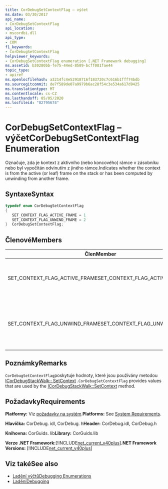 ```yaml
---
title: CorDebugSetContextFlag – výčet
ms.date: 03/30/2017
api_name:
- CorDebugSetContextFlag
api_location:
- mscordbi.dll
api_type:
- COM
f1_keywords:
- CorDebugSetContextFlag
helpviewer_keywords:
- CorDebugSetContextFlag enumeration [.NET Framework debugging]
ms.assetid: b30280bb-fe75-44ed-8589-bcff081fae44
topic_type:
- apiref
ms.openlocfilehash: a3214fc4e52918716f183720c7c616b1fff74bdb
ms.sourcegitcommit: de7f589de07a9979b6ac28f54c3e534a617d9425
ms.translationtype: MT
ms.contentlocale: cs-CZ
ms.lasthandoff: 05/05/2020
ms.locfileid: "82795674"
---
```

# <a name="cordebugsetcontextflag-enumeration"></a><span data-ttu-id="10cf1-102">CorDebugSetContextFlag – výčet</span><span class="sxs-lookup"><span data-stu-id="10cf1-102">CorDebugSetContextFlag Enumeration</span></span>
<span data-ttu-id="10cf1-103">Označuje, zda je kontext z aktivního (nebo koncového) rámce v zásobníku nebo byl vypočítán odvinutím z jiného rámce.</span><span class="sxs-lookup"><span data-stu-id="10cf1-103">Indicates whether the context is from the active (or leaf) frame on the stack or has been computed by unwinding from another frame.</span></span>  
  
## <a name="syntax"></a><span data-ttu-id="10cf1-104">Syntaxe</span><span class="sxs-lookup"><span data-stu-id="10cf1-104">Syntax</span></span>  
  
```cpp  
typedef enum CorDebugSetContextFlag  
{  
   SET_CONTEXT_FLAG_ACTIVE_FRAME = 1  
   SET_CONTEXT_FLAG_UNWIND_FRAME = 2  
}  CorDebugSetContextFlag;  
```  
  
## <a name="members"></a><span data-ttu-id="10cf1-105">Členové</span><span class="sxs-lookup"><span data-stu-id="10cf1-105">Members</span></span>  
  
|<span data-ttu-id="10cf1-106">Člen</span><span class="sxs-lookup"><span data-stu-id="10cf1-106">Member</span></span>|<span data-ttu-id="10cf1-107">Popis</span><span class="sxs-lookup"><span data-stu-id="10cf1-107">Description</span></span>|  
|------------|-----------------|  
|<span data-ttu-id="10cf1-108">SET_CONTEXT_FLAG_ACTIVE_FRAME</span><span class="sxs-lookup"><span data-stu-id="10cf1-108">SET_CONTEXT_FLAG_ACTIVE_FRAME</span></span>|<span data-ttu-id="10cf1-109">Kontext je aktivní kontext vlákna.</span><span class="sxs-lookup"><span data-stu-id="10cf1-109">The context is the thread’s active context.</span></span>|  
|<span data-ttu-id="10cf1-110">SET_CONTEXT_FLAG_UNWIND_FRAME</span><span class="sxs-lookup"><span data-stu-id="10cf1-110">SET_CONTEXT_FLAG_UNWIND_FRAME</span></span>|<span data-ttu-id="10cf1-111">Kontext byl vypočítán odvinutím z jiného rámce.</span><span class="sxs-lookup"><span data-stu-id="10cf1-111">The context has been computed by unwinding from another frame.</span></span>|  
  
## <a name="remarks"></a><span data-ttu-id="10cf1-112">Poznámky</span><span class="sxs-lookup"><span data-stu-id="10cf1-112">Remarks</span></span>  
 <span data-ttu-id="10cf1-113">`CorDebugSetContextFlag`poskytuje hodnoty, které jsou používány metodou [ICorDebugStackWalk:: SetContext](icordebugstackwalk-setcontext-method.md) .</span><span class="sxs-lookup"><span data-stu-id="10cf1-113">`CorDebugSetContextFlag` provides values that are used by the [ICorDebugStackWalk::SetContext](icordebugstackwalk-setcontext-method.md) method.</span></span>  
  
## <a name="requirements"></a><span data-ttu-id="10cf1-114">Požadavky</span><span class="sxs-lookup"><span data-stu-id="10cf1-114">Requirements</span></span>  
 <span data-ttu-id="10cf1-115">**Platformy:** Viz [požadavky na systém](../../get-started/system-requirements.md).</span><span class="sxs-lookup"><span data-stu-id="10cf1-115">**Platforms:** See [System Requirements](../../get-started/system-requirements.md).</span></span>  
  
 <span data-ttu-id="10cf1-116">**Hlavička:** CorDebug. idl, CorDebug. h</span><span class="sxs-lookup"><span data-stu-id="10cf1-116">**Header:** CorDebug.idl, CorDebug.h</span></span>  
  
 <span data-ttu-id="10cf1-117">**Knihovna:** CorGuids. lib</span><span class="sxs-lookup"><span data-stu-id="10cf1-117">**Library:** CorGuids.lib</span></span>  
  
 <span data-ttu-id="10cf1-118">**Verze .NET Framework:**[!INCLUDE[net_current_v40plus](../../../../includes/net-current-v40plus-md.md)]</span><span class="sxs-lookup"><span data-stu-id="10cf1-118">**.NET Framework Versions:** [!INCLUDE[net_current_v40plus](../../../../includes/net-current-v40plus-md.md)]</span></span>  
  
## <a name="see-also"></a><span data-ttu-id="10cf1-119">Viz také</span><span class="sxs-lookup"><span data-stu-id="10cf1-119">See also</span></span>

- [<span data-ttu-id="10cf1-120">Ladění výčtů</span><span class="sxs-lookup"><span data-stu-id="10cf1-120">Debugging Enumerations</span></span>](debugging-enumerations.md)
- [<span data-ttu-id="10cf1-121">Ladění</span><span class="sxs-lookup"><span data-stu-id="10cf1-121">Debugging</span></span>](index.md)

